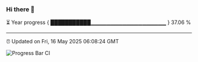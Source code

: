 ### Hi there 👋

⏳ Year progress { ███████████▁▁▁▁▁▁▁▁▁▁▁▁▁▁▁▁▁▁▁ } 37.06 %

---

⏰ Updated on Fri, 16 May 2025 06:08:24 GMT

![Progress Bar CI](https://github.com/liununu/liununu/workflows/Progress%20Bar%20CI/badge.svg)
